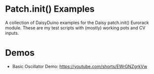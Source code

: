 # Patch.init() Examples
A collection of DaisyDuino examples for the Daisy patch.init() Eurorack module. These are my test scripts with (mostly) working pots and CV inputs.

# Demos

- Basic Oscillator Demo: https://youtube.com/shorts/EWrGNZgrkVw